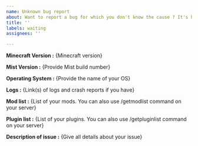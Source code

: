 ```yaml
---
name: Unknown bug report
about: Want to report a bug for which you don't know the cause ? It's here !
title: ''
labels: waiting
assignees: ''

---
```


<!-- Thank you for reporting ! Please note that issues can take a lot of time to be fixed and there is no eta.-->

<!-- If you don't know where to upload your logs and crash reports, you can use these websites : -->
<!-- https://paste.ubuntu.com/ (recommended) -->
<!-- https://mclo.gs -->
<!-- https://haste.mohistmc.com -->
<!-- https://pastebin.com -->

<!-- TO FILL THIS TEMPLATE, YOU NEED TO REPLACE THE {} BY WHAT YOU WANT -->

**Minecraft Version :** {Minecraft version}

**Mist Version :** {Provide Mist build number}

**Operating System :** {Provide the name of your OS}

**Logs :** {Link(s) of logs and crash reports if you have}

**Mod list :** {List of your mods. You can also use /getmodlist command on your server}

**Plugin list :** {List of your plugins. You can also use /getpluginlist command on your server}

**Description of issue :** {Give all details about your issue}

